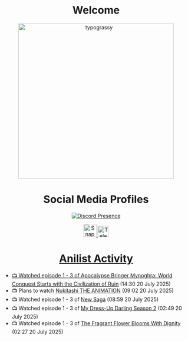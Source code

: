 <div align="center">

# Welcome
<a href="https://github.com/kawarimidoll/typograssy">
    <img alt="typograssy" src="https://typograssy.deno.dev/api?text=%E3%82%88%E3%81%86%E3%81%93%E3%81%9D%E3%81%BF%E3%81%AA%E3%81%95%E3%82%93%20-%20Sheby--&&l0=none&l1=82d9d0&l2=027353&l3=038c4c&l4=01402e&bg=none&frame=none&speed=100&comment=" width="421.99">
</a>

</div>

<div align="center">

# Social Media Profiles

[![Discord Presence](https://lanyard.cnrad.dev/api/612532963938271232)](https://discord.com/users/612532963938271232)


<a href="https://www.snapchat.com/add/a.sheby" title="Snapchat Profile">
    <img src="https://www.freepnglogos.com/uploads/snapchat-logo-png-0.png" width="35" alt="Snapchat Logo" />


<a href="https://t.me/ASheby" title="Telegram Profile">
    <img src="https://www.freepnglogos.com/uploads/telegram-logo-png-0.png" width="30" alt="Telegram Logo" />


</div>

<div align="center">

# Anilist Activity

</div>

<!-- ANILIST_ACTIVITY:start -->

-   📺 Watched episode 1 - 3 of [Apocalypse Bringer Mynoghra: World Conquest Starts with the Civilization of Ruin](https://anilist.co/anime/178433) (14:30 20 July 2025)
-   📺 Plans to watch [Nukitashi THE ANIMATION](https://anilist.co/anime/174188) (09:02 20 July 2025)
-   📺 Watched episode 1 - 3 of [New Saga](https://anilist.co/anime/155838) (08:59 20 July 2025)
-   📺 Watched episode 1 - 3 of [My Dress-Up Darling Season 2](https://anilist.co/anime/154768) (02:49 20 July 2025)
-   📺 Watched episode 1 - 3 of [The Fragrant Flower Blooms With Dignity](https://anilist.co/anime/181444) (02:27 20 July 2025)

<!-- ANILIST_ACTIVITY:end -->
